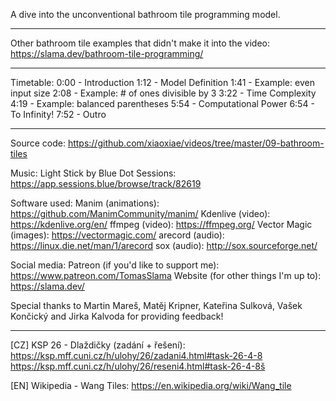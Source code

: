 A dive into the unconventional bathroom tile programming model.

------------------

Other bathroom tile examples that didn't make it into the video:
https://slama.dev/bathroom-tile-programming/

------------------

Timetable:
0:00 - Introduction
1:12 - Model Definition
1:41 - Example: even input size
2:08 - Example: # of ones divisible by 3
3:22 - Time Complexity
4:19 - Example: balanced parentheses
5:54 - Computational Power
6:54 - To Infinity!
7:52 - Outro

------------------

Source code:
https://github.com/xiaoxiae/videos/tree/master/09-bathroom-tiles

Music:
Light Stick by Blue Dot Sessions: https://app.sessions.blue/browse/track/82619

Software used:
Manim (animations): https://github.com/ManimCommunity/manim/
Kdenlive (video): https://kdenlive.org/en/
ffmpeg (video): https://ffmpeg.org/
Vector Magic (images): https://vectormagic.com/
arecord (audio): https://linux.die.net/man/1/arecord
sox (audio): http://sox.sourceforge.net/

Social media:
Patreon (if you'd like to support me): https://www.patreon.com/TomasSlama
Website (for other things I'm up to): https://slama.dev/

Special thanks to Martin Mareš, Matěj Kripner, Kateřina Sulková, Vašek Končický and Jirka Kalvoda for providing feedback!

------------------

[CZ] KSP 26 - Dlaždičky (zadání + řešení):
https://ksp.mff.cuni.cz/h/ulohy/26/zadani4.html#task-26-4-8
https://ksp.mff.cuni.cz/h/ulohy/26/reseni4.html#task-26-4-8š

[EN] Wikipedia - Wang Tiles:
https://en.wikipedia.org/wiki/Wang_tile

